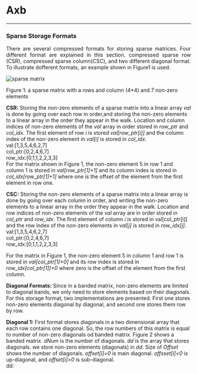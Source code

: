 # Axb

---
### Sparse Storage Formats
<p style='text-align: justify;'>
There are several compressed formats for storing sparse matrices. Four different format are explained in this section. 
compressed sparse row (CSR), compressed sparse column(CSC), and two different diagonal format. To illustrate dofferent 
formats, an example shown in Figure1 is used.

![sparse matrix](D:\github\Axb\doc\mtx.png "mtx")
<br>

Figure 1: a sparse matrix with a rows and column (4*4) and 7 non-zero elements

**CSR:** Storing the non-zero elements of a sparse matrix into a linear array *val* is done by going over each row in
order,and storing the non-zero elements to a linear array in the order they appear in the walk. Location and column
indices of non-zero elements of the *val* array in order stored in *row_ptr* and *col_idx*. The first element of row *i* 
is stored *val[row_ptr[i]]* and the column index of the non-zero element in *val[i]* is stored in *col_idx*. <br>
val:[1,3,5,4,6,2,7]<br>
col_ptr:[0,2,4,6,7]<br>
row_idx:[0,1,1,2,2,3,3]<br>
For the matrix shown in Figure 1, the non-zero element 5 in row 1 and column 1 is stored in *val[row_ptr[1]+1]* and its 
column index is stored in *col_idx[row_ptr[1]+1]* where one is the offset of the element from the first element in row one.

**CSC:** Storing the non-zero elements of a sparse matrix into a linear array is done by going over each column in order,
and writing the non-zero elements to a linear array in the order they appear in the walk. Location and row indices of 
non-zero elements of the *val* array are in order stored in *col_ptr* and *row_idx*. The first element of column *i* is stored
in val[col_ptr[i]] and the row index of the non-zero elements in *val[j]* is stored in *row_idx[j]*.
<br>
val:[1,3,5,4,6,2,7]<br>
col_ptr:[0,2,4,6,7]<br>
row_idx:[0,1,1,2,2,3,3]<br>

For the matrix in Figure 1, the non-zero element 5 in column 1 and row 1 is stored in *val[col_ptr[1]+0]* and its row 
index is stored in *row_idx[col_ptr[1]]+0* where zero is the offset of the element from the first column.<br>

**Diagonal Formats:** Since in a banded matrix, non-zero elements are limited to diagonal bands, we only need to store 
elements based on their diagonals. For this storage format, two implementations are presented. First one stores non-zero 
elements diagonal by diagonal, and second one stores them row by row.<br>

**Diagonal 1:** First format stores diagonals in a two dimensional array that each row contains one diagonal. So, the row
numbers of this matrix is equal to number of non-zero diagonals od banded matrix. Figure 2 shows a banded matrix. *dNum*
 is the number of diagonals. *dd* is the array that stores diagonals. we store non-zero elements (diagonals) in *dd*. 
Size of *Offset* shows the number of diagonals. *offset[i]=0* is main diagonal. *offsset[i]<0* is up-diagonal, and *offset[i]>0*
is sub-diagonal.<br>
dd:


<p>